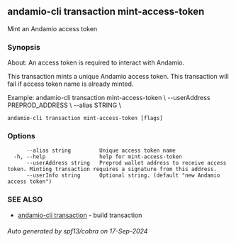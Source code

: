 ## andamio-cli transaction mint-access-token

Mint an Andamio access token

### Synopsis


About:
An access token is required to interact with Andamio. 

This transaction mints a unique Andamio access token. This transaction will fail if access token name is already minted.

Example:
  andamio-cli transaction mint-access-token \ 
    --userAddress PREPROD_ADDRESS \ 
    --alias STRING \


  

```
andamio-cli transaction mint-access-token [flags]
```

### Options

```
      --alias string         Unique access token name
  -h, --help                 help for mint-access-token
      --userAddress string   Preprod wallet address to receive access token. Minting transaction requires a signature from this address.
      --userInfo string      Optional string. (default "new Andamio access token")
```

### SEE ALSO

* [andamio-cli transaction](andamio-cli_transaction.md)	 - build transaction

###### Auto generated by spf13/cobra on 17-Sep-2024
